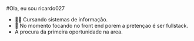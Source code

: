 #Ola, eu sou ricardo027

- 👨‍🎓 Cursando sistemas de informação.
- 🌱 No momento focando no front end porem a pretençao é ser fullstack.
-  A procura da primeira oportunidade na area.
